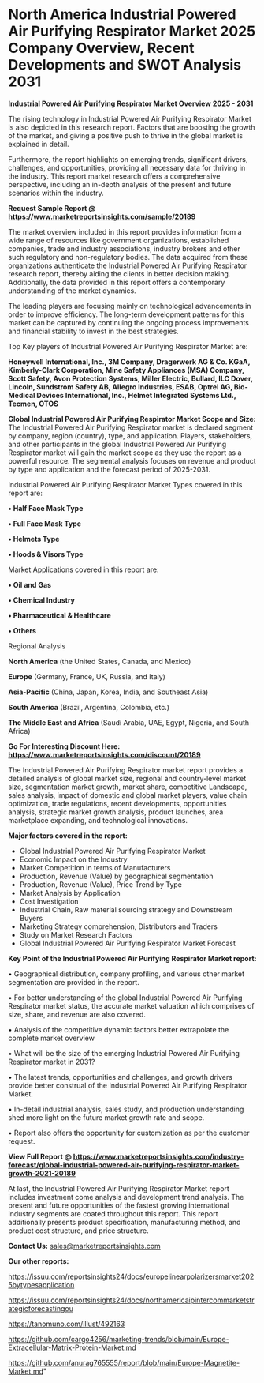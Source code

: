 # North America Industrial Powered Air Purifying Respirator Market 2025 Company Overview, Recent Developments and SWOT Analysis 2031

<Strong> Industrial Powered Air Purifying Respirator Market Overview 2025 - 2031</strong>

The rising technology in Industrial Powered Air Purifying Respirator Market is also depicted in this research report. Factors that are boosting the growth of the market, and giving a positive push to thrive in the global market is explained in detail.

Furthermore, the report highlights on emerging trends, significant drivers, challenges, and opportunities, providing all necessary data for thriving in the industry. This report market research offers a comprehensive perspective, including an in-depth analysis of the present and future scenarios within the industry.

<strong>Request Sample Report @ <a href=https://www.marketreportsinsights.com/sample/20189>https://www.marketreportsinsights.com/sample/20189</a></strong>

The market overview included in this report provides information from a wide range of resources like government organizations, established companies, trade and industry associations, industry brokers and other such regulatory and non-regulatory bodies. The data acquired from these organizations authenticate the Industrial Powered Air Purifying Respirator research report, thereby aiding the clients in better decision making. Additionally, the data provided in this report offers a contemporary understanding of the market dynamics.

The leading players are focusing mainly on technological advancements in order to improve efficiency. The long-term development patterns for this market can be captured by continuing the ongoing process improvements and financial stability to invest in the best strategies.

Top Key players of Industrial Powered Air Purifying Respirator Market are:

<strong>Honeywell International, Inc., 3M Company, Dragerwerk AG & Co. KGaA, Kimberly-Clark Corporation, Mine Safety Appliances (MSA) Company, Scott Safety, Avon Protection Systems, Miller Electric, Bullard, ILC Dover, Lincoln, Sundstrom Safety AB, Allegro Industries, ESAB, Optrel AG, Bio-Medical Devices International, Inc., Helmet Integrated Systems Ltd., Tecmen, OTOS</strong>

<strong><b>Global Industrial Powered Air Purifying Respirator Market Scope and Size:</b></strong>
The Industrial Powered Air Purifying Respirator market is declared segment by company, region (country), type, and application. Players, stakeholders, and other participants in the global Industrial Powered Air Purifying Respirator market will gain the market scope as they use the report as a powerful resource. The segmental analysis focuses on revenue and product by type and application and the forecast period of 2025-2031.

Industrial Powered Air Purifying Respirator Market Types covered in this report are:

<strong>• Half Face Mask Type

• Full Face Mask Type

• Helmets Type

• Hoods & Visors Type</strong>

Market Applications covered in this report are:

<strong>• Oil and Gas

• Chemical Industry

• Pharmaceutical & Healthcare

• Others</strong> 

Regional Analysis

<strong>North America</strong> (the United States, Canada, and Mexico)

<strong>Europe</strong> (Germany, France, UK, Russia, and Italy)

<strong>Asia-Pacific</strong> (China, Japan, Korea, India, and Southeast Asia)

<strong>South America</strong> (Brazil, Argentina, Colombia, etc.)

<strong>The Middle East and Africa</strong> (Saudi Arabia, UAE, Egypt, Nigeria, and South Africa)

<strong>Go For Interesting Discount Here: <a href=https://www.marketreportsinsights.com/discount/20189>https://www.marketreportsinsights.com/discount/20189</a></strong>

The Industrial Powered Air Purifying Respirator market report provides a detailed analysis of global market size, regional and country-level market size, segmentation market growth, market share, competitive Landscape, sales analysis, impact of domestic and global market players, value chain optimization, trade regulations, recent developments, opportunities analysis, strategic market growth analysis, product launches, area marketplace expanding, and technological innovations.

<strong><b>Major factors covered in the report:</b></strong>
<ul>
  <li>Global Industrial Powered Air Purifying Respirator Market </li>
  <li>Economic Impact on the Industry</li>
  <li>Market Competition in terms of Manufacturers</li>
  <li>Production, Revenue (Value) by geographical segmentation</li>
  <li>Production, Revenue (Value), Price Trend by Type</li>
  <li>Market Analysis by Application</li>
  <li>Cost Investigation</li>
  <li>Industrial Chain, Raw material sourcing strategy and Downstream Buyers</li>
  <li>Marketing Strategy comprehension, Distributors and Traders</li>
  <li>Study on Market Research Factors</li>
  <li>Global Industrial Powered Air Purifying Respirator Market Forecast</li>
</ul>

<strong><b>Key Point of the Industrial Powered Air Purifying Respirator Market report:</b></strong>

• Geographical distribution, company profiling, and various other market segmentation are provided in the report.

• For better understanding of the global Industrial Powered Air Purifying Respirator market status, the accurate market valuation which comprises of size, share, and revenue are also covered.

• Analysis of the competitive dynamic factors better extrapolate the complete market overview

• What will be the size of the emerging Industrial Powered Air Purifying Respirator market in 2031?

• The latest trends, opportunities and challenges, and growth drivers provide better construal of the Industrial Powered Air Purifying Respirator Market.

• In-detail industrial analysis, sales study, and production understanding shed more light on the future market growth rate and scope.

• Report also offers the opportunity for customization as per the customer request.

<strong><b>View Full Report @ <a href=https://www.marketreportsinsights.com/industry-forecast/global-industrial-powered-air-purifying-respirator-market-growth-2021-20189>https://www.marketreportsinsights.com/industry-forecast/global-industrial-powered-air-purifying-respirator-market-growth-2021-20189</a></b></strong>


At last, the Industrial Powered Air Purifying Respirator Market report includes investment come analysis and development trend analysis. The present and future opportunities of the fastest growing international industry segments are coated throughout this report. This report additionally presents product specification, manufacturing method, and product cost structure, and price structure.

<strong>Contact Us:</strong>
sales@marketreportsinsights.com

<strong>Our other reports:</strong>

<a href=https://issuu.com/reportsinsights24/docs/europelinearpolarizersmarket2025bytypesapplication>https://issuu.com/reportsinsights24/docs/europelinearpolarizersmarket2025bytypesapplication</a>

<a href=https://issuu.com/reportsinsights24/docs/northamericaipintercommarketstrategicforecastingou>https://issuu.com/reportsinsights24/docs/northamericaipintercommarketstrategicforecastingou</a>

<a href=https://tanomuno.com/illust/492163>https://tanomuno.com/illust/492163</a>

<a href=https://github.com/cargo4256/marketing-trends/blob/main/Europe-Extracellular-Matrix-Protein-Market.md>https://github.com/cargo4256/marketing-trends/blob/main/Europe-Extracellular-Matrix-Protein-Market.md</a>

<a href=https://github.com/anurag765555/report/blob/main/Europe-Magnetite-Market.md>https://github.com/anurag765555/report/blob/main/Europe-Magnetite-Market.md</a>"
